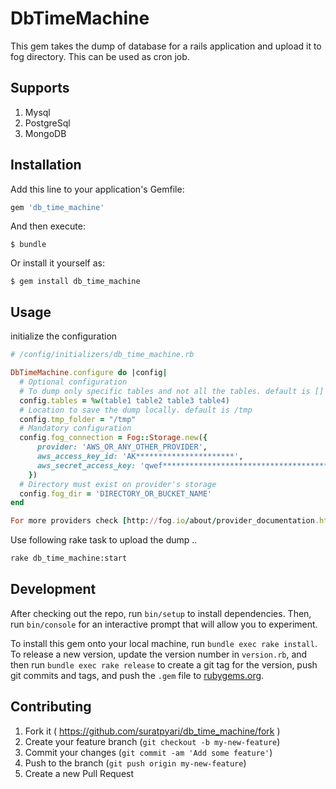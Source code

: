 # DbTimeMachine

This gem takes the dump of database for a rails application and upload it to fog directory. This can be used as cron job.

## Supports

1. Mysql
2. PostgreSql
3. MongoDB

## Installation

Add this line to your application's Gemfile:

```ruby
gem 'db_time_machine'
```

And then execute:

    $ bundle

Or install it yourself as:

    $ gem install db_time_machine

## Usage

initialize the configuration

```ruby
# /config/initializers/db_time_machine.rb

DbTimeMachine.configure do |config|
  # Optional configuration
  # To dump only specific tables and not all the tables. default is []
  config.tables = %w(table1 table2 table3 table4)
  # Location to save the dump locally. default is /tmp
  config.tmp_folder = "/tmp"
  # Mandatory configuration
  config.fog_connection = Fog::Storage.new({
      provider: 'AWS_OR_ANY_OTHER_PROVIDER',
      aws_access_key_id: 'AK**********************',
      aws_secret_access_key: 'qwef*************************************'
    })
  # Directory must exist on provider's storage
  config.fog_dir = 'DIRECTORY_OR_BUCKET_NAME'
end

For more providers check [http://fog.io/about/provider_documentation.html]: http://fog.io/about/provider_documentation.html

```
Use following rake task to upload the dump ..
```sh
rake db_time_machine:start
```

## Development

After checking out the repo, run `bin/setup` to install dependencies. Then, run `bin/console` for an interactive prompt that will allow you to experiment.

To install this gem onto your local machine, run `bundle exec rake install`. To release a new version, update the version number in `version.rb`, and then run `bundle exec rake release` to create a git tag for the version, push git commits and tags, and push the `.gem` file to [rubygems.org](https://rubygems.org).

## Contributing

1. Fork it ( https://github.com/suratpyari/db_time_machine/fork )
2. Create your feature branch (`git checkout -b my-new-feature`)
3. Commit your changes (`git commit -am 'Add some feature'`)
4. Push to the branch (`git push origin my-new-feature`)
5. Create a new Pull Request
